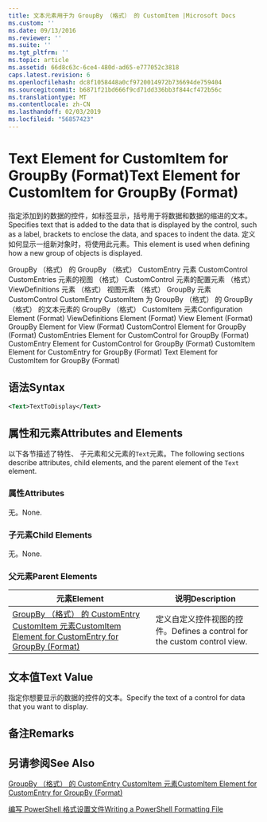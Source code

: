 ```yaml
---
title: 文本元素用于为 GroupBy （格式） 的 CustomItem |Microsoft Docs
ms.custom: ''
ms.date: 09/13/2016
ms.reviewer: ''
ms.suite: ''
ms.tgt_pltfrm: ''
ms.topic: article
ms.assetid: 66d8c63c-6ce4-480d-ad65-e777052c3818
caps.latest.revision: 6
ms.openlocfilehash: dc8f1058448a0cf9720014972b736694de759404
ms.sourcegitcommit: b6871f21bd666f9cd71dd336bb3f844cf472b56c
ms.translationtype: MT
ms.contentlocale: zh-CN
ms.lasthandoff: 02/03/2019
ms.locfileid: "56857423"
---
```

# <a name="text-element-for-customitem-for-groupby-format"></a><span data-ttu-id="f1735-102">Text Element for CustomItem for GroupBy (Format)</span><span class="sxs-lookup"><span data-stu-id="f1735-102">Text Element for CustomItem for GroupBy (Format)</span></span>

<span data-ttu-id="f1735-103">指定添加到的数据的控件，如标签显示，括号用于将数据和数据的缩进的文本。</span><span class="sxs-lookup"><span data-stu-id="f1735-103">Specifies text that is added to the data that is displayed by the control, such as a label, brackets to enclose the data, and spaces to indent the data.</span></span> <span data-ttu-id="f1735-104">定义如何显示一组新对象时，将使用此元素。</span><span class="sxs-lookup"><span data-stu-id="f1735-104">This element is used when defining how a new group of objects is displayed.</span></span>

<span data-ttu-id="f1735-105">GroupBy （格式） 的 GroupBy （格式） CustomEntry 元素 CustomControl CustomEntries 元素的视图 （格式） CustomControl 元素的配置元素 （格式） ViewDefinitions 元素 （格式） 视图元素 （格式） GroupBy 元素CustomControl CustomEntry CustomItem 为 GroupBy （格式） 的 GroupBy （格式） 的文本元素的 GroupBy （格式） CustomItem 元素</span><span class="sxs-lookup"><span data-stu-id="f1735-105">Configuration Element (Format) ViewDefinitions Element (Format) View Element (Format) GroupBy Element for View (Format) CustomControl Element for GroupBy (Format) CustomEntries Element for CustomControl for GroupBy (Format) CustomEntry Element for CustomControl for GroupBy (Format) CustomItem Element for CustomEntry for GroupBy (Format) Text Element for CustomItem for GroupBy (Format)</span></span>

## <a name="syntax"></a><span data-ttu-id="f1735-106">语法</span><span class="sxs-lookup"><span data-stu-id="f1735-106">Syntax</span></span>

```xml
<Text>TextToDisplay</Text>
```

## <a name="attributes-and-elements"></a><span data-ttu-id="f1735-107">属性和元素</span><span class="sxs-lookup"><span data-stu-id="f1735-107">Attributes and Elements</span></span>

<span data-ttu-id="f1735-108">以下各节描述了特性、 子元素和父元素的`Text`元素。</span><span class="sxs-lookup"><span data-stu-id="f1735-108">The following sections describe attributes, child elements, and the parent element of the `Text` element.</span></span>

### <a name="attributes"></a><span data-ttu-id="f1735-109">属性</span><span class="sxs-lookup"><span data-stu-id="f1735-109">Attributes</span></span>

<span data-ttu-id="f1735-110">无。</span><span class="sxs-lookup"><span data-stu-id="f1735-110">None.</span></span>

### <a name="child-elements"></a><span data-ttu-id="f1735-111">子元素</span><span class="sxs-lookup"><span data-stu-id="f1735-111">Child Elements</span></span>

<span data-ttu-id="f1735-112">无。</span><span class="sxs-lookup"><span data-stu-id="f1735-112">None.</span></span>

### <a name="parent-elements"></a><span data-ttu-id="f1735-113">父元素</span><span class="sxs-lookup"><span data-stu-id="f1735-113">Parent Elements</span></span>

|<span data-ttu-id="f1735-114">元素</span><span class="sxs-lookup"><span data-stu-id="f1735-114">Element</span></span>|<span data-ttu-id="f1735-115">说明</span><span class="sxs-lookup"><span data-stu-id="f1735-115">Description</span></span>|
|-------------|-----------------|
|[<span data-ttu-id="f1735-116">GroupBy （格式） 的 CustomEntry CustomItem 元素</span><span class="sxs-lookup"><span data-stu-id="f1735-116">CustomItem Element for CustomEntry for GroupBy (Format)</span></span>](./customitem-element-for-customentry-for-groupby-format.md)|<span data-ttu-id="f1735-117">定义自定义控件视图的控件。</span><span class="sxs-lookup"><span data-stu-id="f1735-117">Defines a control for the custom control view.</span></span>|

## <a name="text-value"></a><span data-ttu-id="f1735-118">文本值</span><span class="sxs-lookup"><span data-stu-id="f1735-118">Text Value</span></span>

<span data-ttu-id="f1735-119">指定你想要显示的数据的控件的文本。</span><span class="sxs-lookup"><span data-stu-id="f1735-119">Specify the text of a control for data that you want to display.</span></span>

## <a name="remarks"></a><span data-ttu-id="f1735-120">备注</span><span class="sxs-lookup"><span data-stu-id="f1735-120">Remarks</span></span>

## <a name="see-also"></a><span data-ttu-id="f1735-121">另请参阅</span><span class="sxs-lookup"><span data-stu-id="f1735-121">See Also</span></span>

[<span data-ttu-id="f1735-122">GroupBy （格式） 的 CustomEntry CustomItem 元素</span><span class="sxs-lookup"><span data-stu-id="f1735-122">CustomItem Element for CustomEntry for GroupBy (Format)</span></span>](./customitem-element-for-customentry-for-groupby-format.md)

[<span data-ttu-id="f1735-123">编写 PowerShell 格式设置文件</span><span class="sxs-lookup"><span data-stu-id="f1735-123">Writing a PowerShell Formatting File</span></span>](./writing-a-powershell-formatting-file.md)
